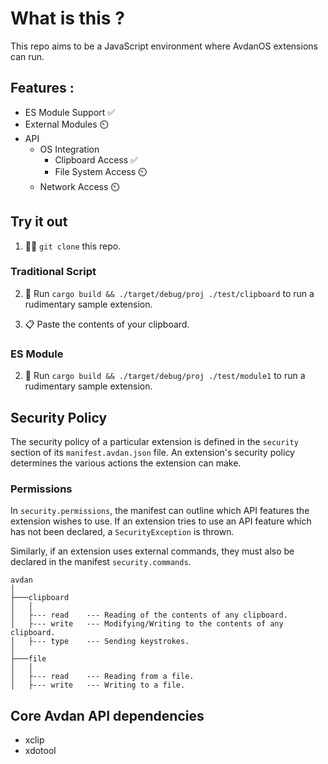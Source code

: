 # What is this ?

This repo aims to be a JavaScript environment where AvdanOS extensions can run.

## Features :
- ES Module Support ✅
- External Modules ⏲️ 
- API
    - OS Integration
        - Clipboard Access ✅
        - File System Access ⏲️ 
    - Network Access ⏲️

## Try it out

1. 🧑‍💻 `git clone` this repo.

### Traditional Script
2. 🔨 Run `cargo build && ./target/debug/proj ./test/clipboard` to run a rudimentary sample extension.

3. 📋 Paste the contents of your clipboard.

### ES Module
2. 🔨 Run `cargo build && ./target/debug/proj ./test/module1` to run a rudimentary sample extension.

## Security Policy

The security policy of a particular extension is defined in the `security` section of its `manifest.avdan.json` file.
An extension's security policy determines the various actions the extension can make.

### Permissions
In `security.permissions`, the manifest can outline which API features the extension wishes to use.
If an extension tries to use an API feature which has not been declared, a `SecurityException` is thrown.

Similarly, if an extension uses external commands, they must also be declared in the manifest `security.commands`. 
```
avdan
│   
├───clipboard
│   │   
│   ├--- read    --- Reading of the contents of any clipboard.
│   ├--- write   --- Modifying/Writing to the contents of any clipboard.
│   ├--- type    --- Sending keystrokes.
│
├───file
│   │   
│   ├--- read    --- Reading from a file.
│   ├--- write   --- Writing to a file.
```

## Core Avdan API dependencies
- xclip
- xdotool
